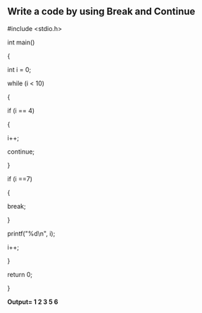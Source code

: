 ## Write a code by using Break and Continue

#include <stdio.h>

int main() 

{

int i = 0;

while (i < 10) 

{

if (i == 4) 

{

i++;

continue;

}

if (i ==7)

{

break;

}

printf("%d\n", i);

i++;

} 

return 0;

}

 **Output= 1 
           2 
           3 
           5
           6**

